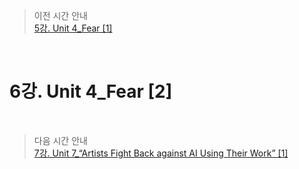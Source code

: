 > 이전 시간 안내  
> [5강. Unit 4_Fear [1]](./05_Unit04_Fear1.md)  

<br>

# 6강. Unit 4_Fear [2]  

<br>

> 다음 시간 안내  
> [7강. Unit 7_“Artists Fight Back against AI Using Their Work” [1]](./07_Unit07_Artists_Fight_Back_Against_AI_Using_their_work1.md)  